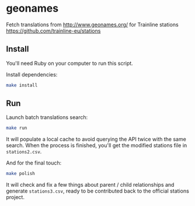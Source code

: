 # geonames
Fetch translations from http://www.geonames.org/ for Trainline stations https://github.com/trainline-eu/stations

## Install

You'll need Ruby on your computer to run this script.

Install dependencies:

```bash
make install
```

## Run

Launch batch translations search:

```bash
make run
```

It will populate a local cache to avoid querying the API twice with the same search.
When the process is finished, you'll get the modified stations file in `stations2.csv`.

And for the final touch:

```bash
make polish
```

It will check and fix a few things about parent / child relationships and generate `stations3.csv`,
ready to be contributed back to the official stations project.

